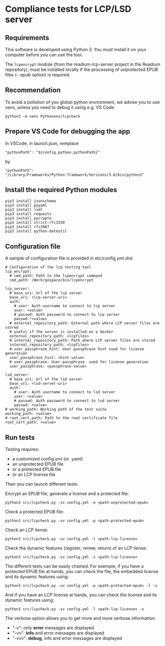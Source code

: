 # Compliance tests for LCP/LSD server

## Requirements

This software is developed using Python 3. You must install it on your computer before you can use the tool.

The `lcpencrypt` module (from the readium-lcp-server project in the Readium repository), must be installed locally if the processing of unprotected EPUB files (--epub option) is required.

## Recommendation

To avoid a pollution of you global python environment, we advise you to use venv, unless you need to debug it using e.g. VS Code:
```
python3 -m venv Pythonenv/lcpcheck
```

## Prepare VS Code for debugging the app

In VSCode, in launch.json, remplace

```
"pythonPath": "${config.python.pythonPath}"
```

by 

```
"pythonPath": "/Library/Frameworks/Python.framework/Versions/3.6/bin/python3"
```

## Install the required Python modules

```
pip3 install jsonschema
pip3 install pyyaml
pip3 install lxml
pip3 install requests
pip3 install pycrypto
pip3 install strict-rfc3339
pip3 install rfc3987
pip3 install python-dateutil
```

## Configuration file

A sample of configuration file is provided in etc/config.yml.dist

```
# Configuration of the lcp testing tool
lcp_encrypt:
  # cmd_path: Path to the lcpencrypt command
  cmd_path: /Work/gospace/bin/lcpencrypt
  
lcp_server:
  # base_uri: Url of the lcp server
  base_uri: <lcp-server-uri>
  auth:
    # user: Auth username to connect to lcp server
    user: <value>
    # passwd: Auth password to connect to lcp server
    passwd:"<value>
  # external_repository_path: External path where LCP server files are stored 
  # useful if the server is installed on a docker
  external_repository_path: <lcpfiles>
  # internal_repository_path: Path where LCP server files are stored
  internal_repository_path: <lcpfiles>
  # user_passphrase_hint: User passphrase hint used for license generation
  user_passphrase_hint: <hint-value>
  # user_passphrase: User passphrase  used for license generation
  user_passphrase: <passphrase-value>

lsd_server:
  # base_uri: Url of the lsd server
  base_uri: <lsd-server-uri>
  auth:
    # user: Auth username to connect to lsd server
    user: <value>
    # passwd: Auth password to connect to lsd server
    passwd: <value>
# working_path: Working path of the test suite
working_path: <value>
# root_cert_path: Path to the root certificate file
root_cert_path: <value>
```

## Run tests

Testing requires:

  - a customized config.yml (or .yaml)
  - an unprotected EPUB file
  - or a protected EPUB file
  - or an LCP license file

Then you can launch different tests:

Encrypt an EPUB file, generate a license and a protected file:

```
python3 src/lcpcheck.py -vv config.yml -e <path-unprotected-epub>
```

Check a protected EPUB file:

```
python3 src/lcpcheck.py -vv config.yml -p <path-protected-epub>
```

Check an LCP liense:

```
python3 src/lcpcheck.py -vv config.yml -l <path-lcp-license>
```

Check the dynamic features (register, renew, return) of an LCP liense:

```
python3 src/lcpcheck.py -vv config.yml -s <path-lcp-license>
```

The different tests can be easily chained. For exemple, if you have a protected EPUB file at hands, you can check the file, the embedded license and its dynamic features using: 

```
python3 src/lcpcheck.py -vv config.yml -p <path-protected-epub> -l -s
```

And if you have an LCP license at hands, you can check the license and its dynamic features using: 

```
python3 src/lcpcheck.py -vv config.yml -l <path-lcp-license> -s
```

The verbose option allows you to get more and more verbose information:
  - "-v": only **error** messages are displayed
  - "-vv": **info** and error messages are displayed
  - "-vvv": **debug**, info and error messages are displayed
